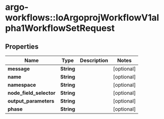 # argo-workflows::IoArgoprojWorkflowV1alpha1WorkflowSetRequest

## Properties
Name | Type | Description | Notes
------------ | ------------- | ------------- | -------------
**message** | **String** |  | [optional] 
**name** | **String** |  | [optional] 
**namespace** | **String** |  | [optional] 
**node_field_selector** | **String** |  | [optional] 
**output_parameters** | **String** |  | [optional] 
**phase** | **String** |  | [optional] 


